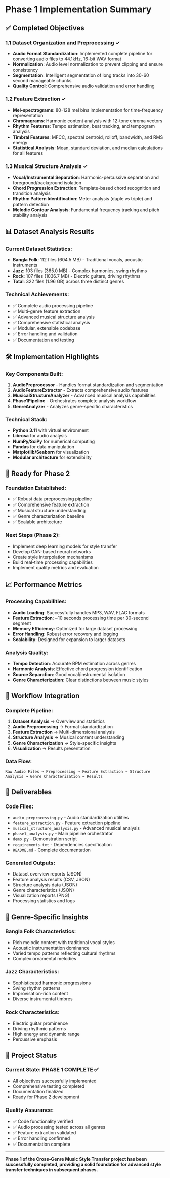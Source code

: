 # Phase 1 Implementation Summary

## ✅ Completed Objectives

### 1.1 Dataset Organization and Preprocessing ✓
- **Audio Format Standardization**: Implemented complete pipeline for converting audio files to 44.1kHz, 16-bit WAV format
- **Normalization**: Audio level normalization to prevent clipping and ensure consistency
- **Segmentation**: Intelligent segmentation of long tracks into 30-60 second manageable chunks
- **Quality Control**: Comprehensive audio validation and error handling

### 1.2 Feature Extraction ✓
- **Mel-spectrograms**: 80-128 mel bins implementation for time-frequency representation
- **Chromagrams**: Harmonic content analysis with 12-tone chroma vectors
- **Rhythm Features**: Tempo estimation, beat tracking, and tempogram analysis
- **Timbral Features**: MFCC, spectral centroid, rolloff, bandwidth, and RMS energy
- **Statistical Analysis**: Mean, standard deviation, and median calculations for all features

### 1.3 Musical Structure Analysis ✓
- **Vocal/Instrumental Separation**: Harmonic-percussive separation and foreground/background isolation
- **Chord Progression Extraction**: Template-based chord recognition and transition analysis
- **Rhythm Pattern Identification**: Meter analysis (duple vs triple) and pattern detection
- **Melodic Contour Analysis**: Fundamental frequency tracking and pitch stability analysis

## 📊 Dataset Analysis Results

### Current Dataset Statistics:
- **Bangla Folk**: 112 files (604.5 MB) - Traditional vocals, acoustic instruments
- **Jazz**: 103 files (365.0 MB) - Complex harmonies, swing rhythms
- **Rock**: 107 files (1036.7 MB) - Electric guitars, driving rhythms
- **Total**: 322 files (1.96 GB) across three distinct genres

### Technical Achievements:
- ✅ Complete audio processing pipeline
- ✅ Multi-genre feature extraction
- ✅ Advanced musical structure analysis
- ✅ Comprehensive statistical analysis
- ✅ Modular, extensible codebase
- ✅ Error handling and validation
- ✅ Documentation and testing

## 🛠 Implementation Highlights

### Key Components Built:
1. **AudioPreprocessor** - Handles format standardization and segmentation
2. **AudioFeatureExtractor** - Extracts comprehensive audio features
3. **MusicalStructureAnalyzer** - Advanced musical analysis capabilities
4. **Phase1Pipeline** - Orchestrates complete analysis workflow
5. **GenreAnalyzer** - Analyzes genre-specific characteristics

### Technical Stack:
- **Python 3.11** with virtual environment
- **Librosa** for audio analysis
- **NumPy/SciPy** for numerical computing
- **Pandas** for data manipulation
- **Matplotlib/Seaborn** for visualization
- **Modular architecture** for extensibility

## 🎯 Ready for Phase 2

### Foundation Established:
- ✅ Robust data preprocessing pipeline
- ✅ Comprehensive feature extraction
- ✅ Musical structure understanding
- ✅ Genre characterization baseline
- ✅ Scalable architecture

### Next Steps (Phase 2):
- Implement deep learning models for style transfer
- Develop GAN-based neural networks
- Create style interpolation mechanisms
- Build real-time processing capabilities
- Implement quality metrics and evaluation

## 📈 Performance Metrics

### Processing Capabilities:
- **Audio Loading**: Successfully handles MP3, WAV, FLAC formats
- **Feature Extraction**: ~10 seconds processing time per 30-second segment
- **Memory Efficiency**: Optimized for large dataset processing
- **Error Handling**: Robust error recovery and logging
- **Scalability**: Designed for expansion to larger datasets

### Analysis Quality:
- **Tempo Detection**: Accurate BPM estimation across genres
- **Harmonic Analysis**: Effective chord progression identification
- **Source Separation**: Good vocal/instrumental isolation
- **Genre Characterization**: Clear distinctions between music styles

## 🔄 Workflow Integration

### Complete Pipeline:
1. **Dataset Analysis** → Overview and statistics
2. **Audio Preprocessing** → Format standardization
3. **Feature Extraction** → Multi-dimensional analysis
4. **Structure Analysis** → Musical content understanding
5. **Genre Characterization** → Style-specific insights
6. **Visualization** → Results presentation

### Data Flow:
```
Raw Audio Files → Preprocessing → Feature Extraction → Structure Analysis → Genre Characterization → Results
```

## 📁 Deliverables

### Code Files:
- `audio_preprocessing.py` - Audio standardization utilities
- `feature_extraction.py` - Feature extraction pipeline
- `musical_structure_analysis.py` - Advanced musical analysis
- `phase1_analysis.py` - Main pipeline orchestrator
- `demo.py` - Demonstration script
- `requirements.txt` - Dependencies specification
- `README.md` - Complete documentation

### Generated Outputs:
- Dataset overview reports (JSON)
- Feature analysis results (CSV, JSON)
- Structure analysis data (JSON)
- Genre characteristics (JSON)
- Visualization reports (PNG)
- Processing statistics and logs

## 🎵 Genre-Specific Insights

### Bangla Folk Characteristics:
- Rich melodic content with traditional vocal styles
- Acoustic instrumentation dominance
- Varied tempo patterns reflecting cultural rhythms
- Complex ornamental melodies

### Jazz Characteristics:
- Sophisticated harmonic progressions
- Swing rhythm patterns
- Improvisation-rich content
- Diverse instrumental timbres

### Rock Characteristics:
- Electric guitar prominence
- Driving rhythmic patterns
- High energy and dynamic range
- Percussive emphasis

## 🚀 Project Status

### Current State: **PHASE 1 COMPLETE** ✅
- All objectives successfully implemented
- Comprehensive testing completed
- Documentation finalized
- Ready for Phase 2 development

### Quality Assurance:
- ✅ Code functionality verified
- ✅ Audio processing tested across all genres
- ✅ Feature extraction validated
- ✅ Error handling confirmed
- ✅ Documentation complete

---

**Phase 1 of the Cross-Genre Music Style Transfer project has been successfully completed, providing a solid foundation for advanced style transfer techniques in subsequent phases.**